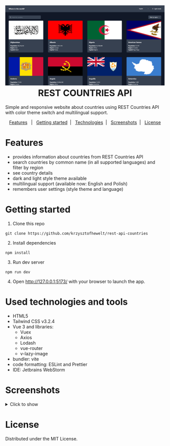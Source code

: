 
<h1 align="center">
    <img src="screenshots/main_dark.png" alt="main page dark">
    REST COUNTRIES API
</h1>


Simple and responsive website about countries using REST Countries API with color theme switch and multilingual support. 

<p align="center">
    <a href="#features">Features</a>&nbsp;&nbsp; | &nbsp;
    <a href="#getting-started">Getting started</a>&nbsp; | &nbsp;
    <a href="#used-technologies">Technologies</a>&nbsp; | &nbsp; 
    <a href="#screenshots">Screenshots</a>&nbsp; | &nbsp;
    <a href="#license">License</a>
</p>

# Features
- provides information about countries from REST Countries API
- search countries by common name (in all supported languages) and filter by region
- see country details
- dark and light style theme available
- multilingual support (available now: English and Polish)
- remembers user settings (style theme and language)

# Getting started
1. Clone this repo
```
git clone https://github.com/krzysztofhewelt/rest-api-countries
```
2. Install dependencies
```
npm install
```
3. Run dev server
```
npm run dev
```
4. Open http://127.0.0.1:5173/ with your browser to launch the app.

# Used technologies and tools
- HTML5
- Tailwind CSS v3.2.4
- Vue 3 and libraries:
    - Vuex
    - Axios
    - Lodash
    - vue-router
    - v-lazy-image
- bundler: vite
- code formatting: ESLint and Prettier
- IDE: Jetbrains WebStorm

# Screenshots
<details>
    <summary>Click to show</summary>
    <img src="screenshots/main_light.png" alt="main page light">
    <img src="screenshots/main_polish.png" alt="main page polish">
    <img src="screenshots/search.png" alt="search">
    <img src="screenshots/country_details.png" alt="country details">
    <img src="screenshots/responsive_main.png" alt="responsive main page">
    <img src="screenshots/responsive_country_details.png" alt="responsive country details">
</details>

# License
Distributed under the MIT License.
